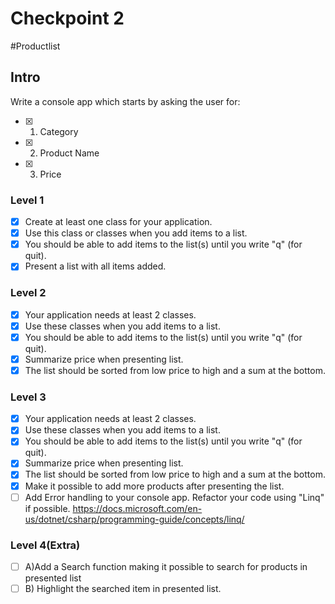 # Checkpoint 2
#Productlist

## Intro
Write a console app which starts by asking the user for: 
- [x] 1. Category 
- [x] 2. Product Name
- [x] 3. Price

### Level 1  

- [x] Create at least one class for your application. 
- [x] Use this class or classes when you add items to a list.  
- [x] You should be able to add items to the list(s) until you write "q" (for quit).
- [x] Present a list with all items added.

### Level 2

- [x] Your application needs at least 2 classes.
- [x] Use these classes when you add items to a list. 
- [x] You should be able to add items to the list(s) until you write "q" (for quit).
- [x] Summarize price when presenting list.   
- [x] The list should be sorted from low price to high and a sum at the bottom.

### Level 3

- [x] Your application needs at least 2 classes. 
- [x] Use these classes when you add items to a list. 
- [x] You should be able to add items to the list(s) until you write "q" (for quit).
- [x] Summarize price when presenting list. 
- [x] The list should be sorted from low price to high and a sum at the bottom.
- [x] Make it possible to add more products after presenting the list.
- [ ] Add Error handling to your console app.
Refactor your code using "Linq" if possible. https://docs.microsoft.com/en-us/dotnet/csharp/programming-guide/concepts/linq/

### Level 4(Extra)

- [ ] A)Add a Search function making it possible to search for products in presented list
- [ ] B) Highlight the searched item in presented list.
